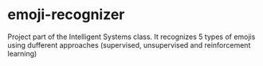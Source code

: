 # emoji-recognizer
Project part of the Intelligent Systems class. It recognizes 5 types of emojis using dufferent approaches (supervised, unsupervised and reinforcement learning)
